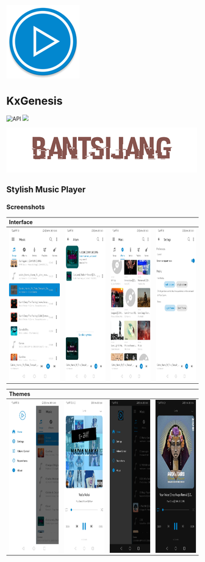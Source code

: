 ![Logo](https://raw.githubusercontent.com/LebogangBantsijang/KxGenesis/master/app/src/main/res/mipmap-xxxhdpi/ic_launcher_round.png)

# KxGenesis
![API](https://img.shields.io/badge/Android-21+-brightgreen.svg) ![](https://img.shields.io/badge/Download-1.0.2-blue.svg)

![Logo](https://raw.githubusercontent.com/LebogangBantsijang/Audio-File-Manager/master/profile-image.png)

## Stylish Music Player
### Screenshots

| Interface | | | |
| :---  | :---  | :---  | :---  |
| <img src="https://raw.githubusercontent.com/LebogangBantsijang/KxGenesis/master/screenshots/Screenshot_20201019_140157_com.lebogang.kxgenesis.jpg"  height="400"> | <img src="https://raw.githubusercontent.com/LebogangBantsijang/KxGenesis/master/screenshots/Screenshot_20201019_140307_com.lebogang.kxgenesis.jpg" height="400"> | <img src="https://raw.githubusercontent.com/LebogangBantsijang/KxGenesis/master/screenshots/Screenshot_20201019_140212_com.lebogang.kxgenesis.jpg" height="400"> | <img src="https://raw.githubusercontent.com/LebogangBantsijang/KxGenesis/master/screenshots/Screenshot_20201019_140358_com.lebogang.kxgenesis.jpg" height="400"> |

| Themes | | | |
| :---  | :--- |:---  | :--- |
| <img src="https://raw.githubusercontent.com/LebogangBantsijang/KxGenesis/master/screenshots/Screenshot_20201019_140034_com.lebogang.kxgenesis.jpg" height="400"> | <img src="https://raw.githubusercontent.com/LebogangBantsijang/KxGenesis/master/screenshots/Screenshot_20201019_141353_com.lebogang.kxgenesis.jpg" height="400"> | <img src="https://raw.githubusercontent.com/LebogangBantsijang/KxGenesis/master/screenshots/Screenshot_20201019_140049_com.lebogang.kxgenesis.jpg" height="400"> | <img src="https://raw.githubusercontent.com/LebogangBantsijang/KxGenesis/master/screenshots/Screenshot_20201019_145445_com.lebogang.kxgenesis.jpg" height="400"> |


